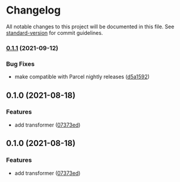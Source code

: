 # Changelog

All notable changes to this project will be documented in this file. See [standard-version](https://github.com/conventional-changelog/standard-version) for commit guidelines.

### [0.1.1](https://github.com/thewilkybarkid/parcel-transformer-rough-svg/compare/v0.1.0...v0.1.1) (2021-09-12)


### Bug Fixes

* make compatible with Parcel nightly releases ([d5a1592](https://github.com/thewilkybarkid/parcel-transformer-rough-svg/commit/d5a1592490dbba1c7123410901f81ef1b39d38d1))

## 0.1.0 (2021-08-18)


### Features

* add transformer ([07373ed](https://github.com/thewilkybarkid/parcel-transformer-rough-svg/commit/07373ed59550ac62aeb5a9011a27fbc7ace898de))

## 0.1.0 (2021-08-18)


### Features

* add transformer ([07373ed](https://github.com/thewilkybarkid/parcel-transformer-rough-svg/commit/07373ed59550ac62aeb5a9011a27fbc7ace898de))
